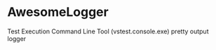AwesomeLogger
=============

Test Execution Command Line Tool (vstest.console.exe) pretty output logger
